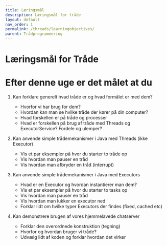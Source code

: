 ```yaml
---
title: Læringsmål
description: Læringsmål for tråde
layout: default
nav_order: 1
permalink: /threads/learningobjectives/
parent: Trådprogrammering
---
```


# Læringsmål for Tråde

# Efter denne uge er det målet at du

1. Kan forklare generelt hvad tråde er og hvad formålet er med dem?
   - Hvorfor vi har brug for dem?
   - Hvordan kan man se hvilke tråde der kører på din computer?
   - Hvad forskellen er på tråde og processer
   - Hvad er forskellen på brug af tråde med Threads og ExecutorService? Fordele og ulemper?
  
2. Kan anvende simple trådemekanismer i Java med Threads (ikke Executor)
   - Vis et par eksempler på hvor du starter to tråde op
   - Vis hvordan man pauser en tråd
   - Vis hvordan man afbryder en tråd (interrupt)

3. Kan anvende simple trådemekanismer i Java med Executors
    - Hvad er en Executor og hvordan instantierer man dem?
    - Vis et par eksempler på hvor du starter to tasks op
    - Vis hvordan man pauser en tråd
    - Vis hvordan man lukker en executor ned
    - Forklar lidt om hvilke typer Executors der findes (fixed, cached etc)

4. Kan demonstrere brugen af vores hjemmelavede chatserver
   - Forklar den overordnede konstruktion (tegning)
   - Hvorfor og hvordan bruger vi tråde?
   - Udvælg lidt af koden og forklar hvordan det virker
